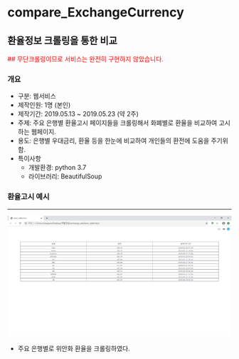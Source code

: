 # compare_ExchangeCurrency
## 환율정보 크롤링을 통한 비교 
<span style="color:red">
## 무단크롤링이므로 서비스는 완전히 구현하지 않았습니다.
</span>

### 개요
* 구분: 웹서비스
* 제작인원: 1명 (본인)
* 제작기간: 2019.05.13 ~ 2019.05.23 (약 2주)
* 주제: 주요 은행별 환율고시 페이지들을 크롤링해서 화폐별로 환율을 비교하여 고시하는 웹페이지.
* 용도: 은행별 우대금리, 환율 등을 한눈에 비교하여 개인들의 환전에 도움을 주기위함.
* 특이사항
	+ 개발환경: python 3.7
	+ 라이브러리: BeautifulSoup

### 환율고시 예시
***
<p align="center">
<img src="/img/exCurrTable.JPG" width="100%" height="80%" title="테이블"></img>
</p>   
   
* 주요 은행별로 위안화 환율을 크롤링하였다.